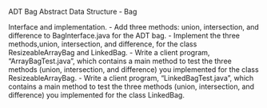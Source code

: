 ADT Bag
Abstract Data Structure - Bag

Interface and implementation.
    - Add three methods: union, intersection, and difference to BagInterface.java for the ADT bag.
    - Implement the three methods,union, intersection, and difference, for the class ResizeableArrayBag and LinkedBag.
    - Write a client program, “ArrayBagTest.java”, which contains a main method to test  the  three  methods
      (union, intersection, and difference) you implemented for the  class ResizeableArrayBag.
    - Write a client program, “LinkedBagTest.java”, which contains a main method to test  the  three  methods
      (union, intersection, and difference) you implemented for the  class LinkedBag.